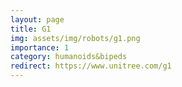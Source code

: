 ```yaml
---
layout: page
title: G1
img: assets/img/robots/g1.png
importance: 1
category: humanoids&bipeds
redirect: https://www.unitree.com/g1
---
```

